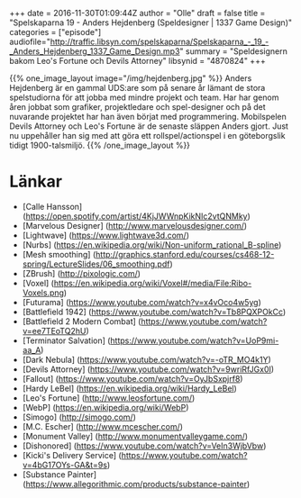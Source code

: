 +++
date = 2016-11-30T01:09:44Z
author = "Olle"
draft = false
title = "Spelskaparna 19 - Anders Hejdenberg (Speldesigner | 1337 Game Design)"
categories = ["episode"]
audiofile="http://traffic.libsyn.com/spelskaparna/Spelskaparna_-_19_-_Anders_Hejdenberg_1337_Game_Design.mp3"
summary = "Speldesignern bakom Leo's Fortune och Devils Attorney"
libsynid = "4870824"
+++


{{% one_image_layout image="/img/hejdenberg.jpg" %}}
Anders Hejdenberg är en gammal UDS:are som på senare år lämant de stora
spelstudiorna för att jobba med mindre projekt och team. Har har genom
åren jobbat som grafiker, projektledare och spel-designer och på det nuvarande
projektet har han även börjat med programmering. Mobilspelen Devils Attorney och Leo's
Fortune är de senaste släppen Anders gjort. Just nu uppehåller han sig
med att göra ett rollspel/actionspel i en göteborgslik tidigt 1900-talsmiljö.
{{% /one_image_layout %}}

# Länkar
* [Calle Hansson] (https://open.spotify.com/artist/4KjJWWnpKikNIc2vtQNMky)
* [Marvelous Designer] (http://www.marvelousdesigner.com/)
* [Lightwave] (https://www.lightwave3d.com/)
* [Nurbs] (https://en.wikipedia.org/wiki/Non-uniform_rational_B-spline)
* [Mesh smoothing] (http://graphics.stanford.edu/courses/cs468-12-spring/LectureSlides/06_smoothing.pdf)
* [ZBrush] (http://pixologic.com/)
* [Voxel] (https://en.wikipedia.org/wiki/Voxel#/media/File:Ribo-Voxels.png)
* [Futurama] (https://www.youtube.com/watch?v=x4vOco4w5yg)
* [Battlefield 1942] (https://www.youtube.com/watch?v=Tb8PQXPOkCc)
* [Battlefield 2 Modern Combat] (https://www.youtube.com/watch?v=ee7TEoTQ2hU)
* [Terminator Salvation] (https://www.youtube.com/watch?v=UoP9mi-aa_A)
* [Dark Nebula] (https://www.youtube.com/watch?v=-oTR_MO4k1Y)
* [Devils Attorney] (https://www.youtube.com/watch?v=9wriRfJGx0I)
* [Fallout] (https://www.youtube.com/watch?v=OyJbSxpjrf8)
* [Hardy LeBel] (https://en.wikipedia.org/wiki/Hardy_LeBel)
* [Leo's Fortune] (http://www.leosfortune.com/)
* [WebP] (https://en.wikipedia.org/wiki/WebP)
* [Simogo] (http://simogo.com/)
* [M.C. Escher] (http://www.mcescher.com/)
* [Monument Valley] (http://www.monumentvalleygame.com/)
* [Dishonored] (https://www.youtube.com/watch?v=VeIn3WjbVbw)
* [Kicki's Delivery Service] (https://www.youtube.com/watch?v=4bG17OYs-GA&t=9s)
* [Substance Painter] (https://www.allegorithmic.com/products/substance-painter)
